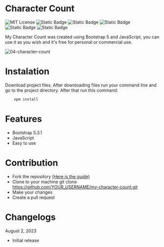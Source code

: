 # Character Count

![MIT License](https://img.shields.io/badge/Author-S1mon009-blue.svg) ![Static Badge](https://img.shields.io/badge/HTML-html?logo=html5&labelColor=%23595959&color=%23E34F26)
![Static Badge](https://img.shields.io/badge/CSS-CSS?logo=css3&logoColor=%231572B6&labelColor=%23555&color=%231572B6) ![Static Badge](https://img.shields.io/badge/Bootstrap-bootstrap?logo=bootstrap&labelColor=%23595959&color=%237952B3) ![Static Badge](https://img.shields.io/badge/JavaScript-JavaScript?logo=javascript&logoColor=%23F7DF1E&labelColor=%23555&color=%23F7DF1E) ![Static Badge](https://img.shields.io/badge/npm-npm?logo=npm&logoColor=%23CB3837&labelColor=%23555&color=%23CB3837)

My Character Count was created using Bootstrap 5 and JavaScript, you can use it as you wish and it's free for personal or commercial use.

![04-character-count](https://github.com/S1mon009/JavaScript/assets/105738321/eb53db4c-97bf-4f94-b7fc-dcd0affc4c9b)

# Instalation

Download project files. After downloading files run your command line and go to the project directory. After that run this command:

```bash
    npm install
```

# Features

- Bootstrap 5.3.1
- JavaScript
- Easy to use

# Contribution

- Fork the repository [(Here is the guide)](https://docs.github.com/en/get-started/quickstart/fork-a-repo)
- Clone to your machine git clone https://github.com/YOUR_USERNAME/my-character-count.git
- Make your changes
- Create a pull request

# Changelogs

August 2, 2023

- Initial release

